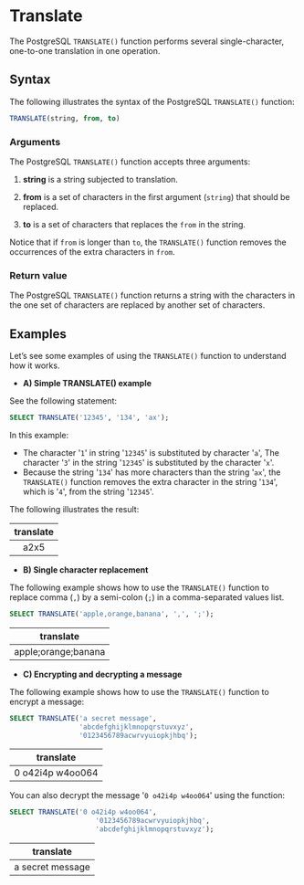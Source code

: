 # Translate

The PostgreSQL `TRANSLATE()` function performs several single-character, one-to-one translation in one operation.

## Syntax

The following illustrates the syntax of the PostgreSQL `TRANSLATE()` function:

```SQL
TRANSLATE(string, from, to)
```

### Arguments

The PostgreSQL `TRANSLATE()` function accepts three arguments:

1. **string**
is a string subjected to translation.

2. **from**
is a set of characters in the first argument (`string`) that should be replaced.

3. **to**
is a set of characters that replaces the `from` in the string.

Notice that if `from` is longer than `to`, the `TRANSLATE()` function removes the occurrences of the extra characters in `from`.

### Return value

The PostgreSQL `TRANSLATE()` function returns a string with the characters in the one set of characters are replaced by another set of characters.

## Examples

Let’s see some examples of using the `TRANSLATE()` function to understand how it works.

- **A) Simple TRANSLATE() example**

See the following statement:

```SQL
SELECT TRANSLATE('12345', '134', 'ax');
```

In this example:

- The character '`1`' in string '`12345`' is substituted by character '`a`', The character '`3`' in the string '`12345`' is substituted by the character '`x`'.
- Because the string '`134`' has more characters than the string '`ax`', the `TRANSLATE()` function removes the extra character in the string '`134`', which is '`4`', from the string '`12345`'.

The following illustrates the result:

|translate|
|:---------:|
|a2x5|

- **B) Single character replacement**

The following example shows how to use the `TRANSLATE()` function to replace comma (`,`) by a semi-colon (`;`) in a comma-separated values list.

```SQL
SELECT TRANSLATE('apple,orange,banana', ',', ';');
```

|translate|
|:-------------------:|
|apple;orange;banana|

- **C) Encrypting and decrypting a message**

The following example shows how to use the `TRANSLATE()` function to encrypt a message:

```SQL
SELECT TRANSLATE('a secret message',
                 'abcdefghijklmnopqrstuvxyz',
                 '0123456789acwrvyuiopkjhbq');
```


|translate|
|:----------------:|
|0 o42i4p w4oo064|

You can also decrypt the message '`0 o42i4p w4oo064`' using the function:

```SQL
SELECT TRANSLATE('0 o42i4p w4oo064',
                     '0123456789acwrvyuiopkjhbq',
                     'abcdefghijklmnopqrstuvxyz');
```

|translate|
|:----------------:|
|a secret message|
